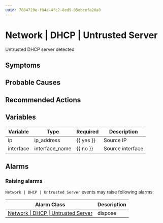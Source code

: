 ```yaml
---
uuid: 7884729e-f04a-4fc2-8ed9-05ebcefa20a0
---
```

# Network | DHCP | Untrusted Server

Untrusted DHCP server detected

## Symptoms

## Probable Causes

## Recommended Actions

## Variables

| Variable  | Type           | Required  | Description      |
| --------- | -------------- | --------- | ---------------- |
| ip        | ip_address     | {{ yes }} | Source IP        |
| interface | interface_name | {{ no }}  | Source interface |

## Alarms

### Raising alarms

`Network | DHCP | Untrusted Server` events may raise following alarms:

| Alarm Class                                                                                              | Description |
| -------------------------------------------------------------------------------------------------------- | ----------- |
| [Network \| DHCP \| Untrusted Server](../../../alarm-classes-reference/network/dhcp/untrusted-server.md) | dispose     |
